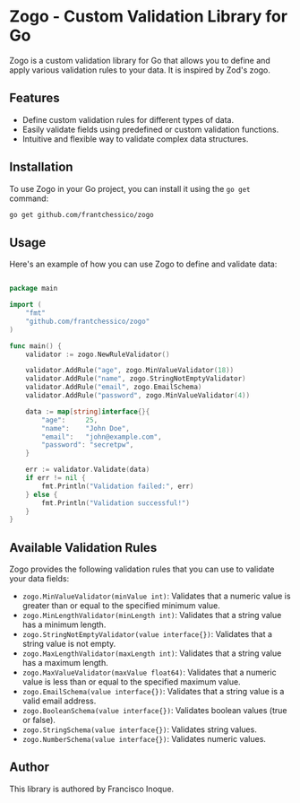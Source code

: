 # Zogo - Custom Validation Library for Go

Zogo is a custom validation library for Go that allows you to define and apply various validation rules to your data. It is inspired by Zod's zogo.

## Features

- Define custom validation rules for different types of data.
- Easily validate fields using predefined or custom validation functions.
- Intuitive and flexible way to validate complex data structures.

## Installation

To use Zogo in your Go project, you can install it using the `go get` command:

```sh
go get github.com/frantchessico/zogo

```
## Usage
Here's an example of how you can use Zogo to define and validate data:


```go

package main

import (
    "fmt"
    "github.com/frantchessico/zogo"
)

func main() {
    validator := zogo.NewRuleValidator()

    validator.AddRule("age", zogo.MinValueValidator(18))
    validator.AddRule("name", zogo.StringNotEmptyValidator)
    validator.AddRule("email", zogo.EmailSchema)
    validator.AddRule("password", zogo.MinValueValidator(4))

    data := map[string]interface{}{
        "age":     25,
        "name":    "John Doe",
        "email":   "john@example.com",
        "password": "secretpw",
    }

    err := validator.Validate(data)
    if err != nil {
        fmt.Println("Validation failed:", err)
    } else {
        fmt.Println("Validation successful!")
    }
}
```

## Available Validation Rules

Zogo provides the following validation rules that you can use to validate your data fields:

- `zogo.MinValueValidator(minValue int)`: Validates that a numeric value is greater than or equal to the specified minimum value.
- `zogo.MinLengthValidator(minLength int)`: Validates that a string value has a minimum length.
- `zogo.StringNotEmptyValidator(value interface{})`: Validates that a string value is not empty.
- `zogo.MaxLengthValidator(maxLength int)`: Validates that a string value has a maximum length.
- `zogo.MaxValueValidator(maxValue float64)`: Validates that a numeric value is less than or equal to the specified maximum value.
- `zogo.EmailSchema(value interface{})`: Validates that a string value is a valid email address.
- `zogo.BooleanSchema(value interface{})`: Validates boolean values (true or false).
- `zogo.StringSchema(value interface{})`: Validates string values.
- `zogo.NumberSchema(value interface{})`: Validates numeric values.


## Author

This library is authored by Francisco Inoque.
